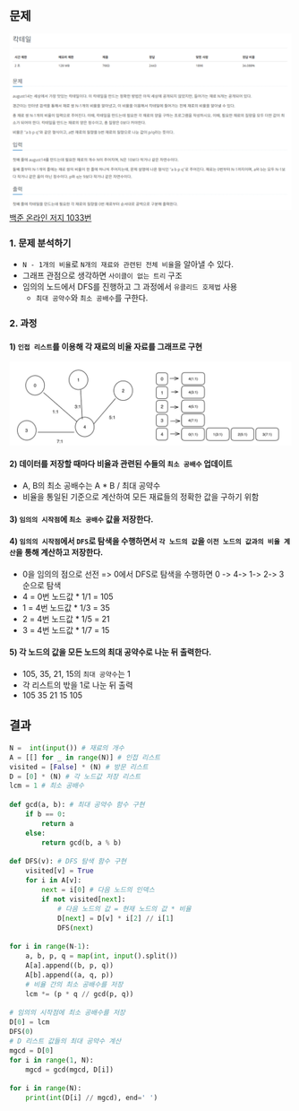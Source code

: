 ## 문제
![Alt text](../img/칵테일만들기.png)   
[백준 온라인 저지 1033번](https://www.acmicpc.net/problem/1033)

### 1. 문제 분석하기
* `N - 1개의 비율`로 `N개의 재료와 관련된 전체 비율`을 알아낼 수 있다.
* 그래프 관점으로 생각하면 `사이클이 없는 트리` 구조
* 임의의 노드에서 DFS를 진행하고 그 과정에서 `유클리드 호제법` 사용
  * `최대 공약수`와 `최소 공배수`를 구한다.

### 2. 과정
#### 1) `인접 리스트`를 이용해 각 재료의 비율 자료를 그래프로 구현
![Alt text](../img/칵테일1.png)

#### 2) 데이터를 저장할 때마다 비율과 관련된 수들의 `최소 공배수` 업데이트
* A, B의 최소 공배수는 A * B / 최대 공약수
* 비율을 통일된 기준으로 계산하여 모든 재료들의 정확한 값을 구하기 위함

#### 3) `임의의 시작점`에 `최소 공배수` 값을 저장한다.

#### 4) `임의의 시작점`에서 `DFS`로 탐색을 수행하면서 `각 노드의 값`을 `이전 노드의 값과의 비율 계산`을 통해 계산하고 저장한다.
* 0을 임의의 점으로 선전 => 0에서 DFS로 탐색을 수행하면 0 -> 4-> 1-> 2-> 3 순으로 탐색
* 4 = 0번 노드값 * 1/1 = 105
* 1 = 4번 노드값 * 1/3 = 35
* 2 = 4번 노드값 * 1/5 = 21
* 3 = 4번 노드값 * 1/7 = 15

#### 5) 각 노드의 값을 모든 노드의 최대 공약수로 나눈 뒤 출력한다.
* 105, 35, 21, 15의 `최대 공약수`는 1
* 각 리스트의 밗을 1로 나눈 뒤 출력
* 105 35 21 15 105

## 결과
```python
N =  int(input()) # 재료의 개수
A = [[] for _ in range(N)] # 인접 리스트
visited = [False] * (N) # 방문 리스트
D = [0] * (N) # 각 노드값 저장 리스트
lcm = 1 # 최소 공배수

def gcd(a, b): # 최대 공약수 함수 구현
    if b == 0:
        return a
    else:
        return gcd(b, a % b)

def DFS(v): # DFS 탐색 함수 구현
    visited[v] = True
    for i in A[v]:
        next = i[0] # 다음 노드의 인덱스
        if not visited[next]:
            # 다음 노드의 값 = 현재 노드의 값 * 비율
            D[next] = D[v] * i[2] // i[1]
            DFS(next)

for i in range(N-1):
    a, b, p, q = map(int, input().split())
    A[a].append((b, p, q))
    A[b].append((a, q, p))
    # 비율 간의 최소 공배수를 저장
    lcm *= (p * q // gcd(p, q))

# 임의의 시작점에 최소 공배수를 저장
D[0] = lcm
DFS(0)
# D 리스트 값들의 최대 공약수 계산
mgcd = D[0]
for i in range(1, N):
    mgcd = gcd(mgcd, D[i])

for i in range(N):
    print(int(D[i] // mgcd), end=' ')
```
